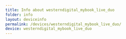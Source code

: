 ```yaml
---
title: Info about westerndigital_mybook_live_duo
folder: info
layout: deviceinfo
permalink: /devices/westerndigital_mybook_live_duo/
device: westerndigital_mybook_live_duo
---
```

